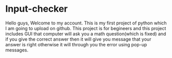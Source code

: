 # Input-checker
Hello guys, Welcome to my account. This is my first project of python which I am going to upload on github.
This project is for begineers and this project includes GUI that computer will ask you a math question(which is fixed) and if you give the correct answer then it will give you message
that your answer is right otherwise it will through you the error using pop-up messages.
